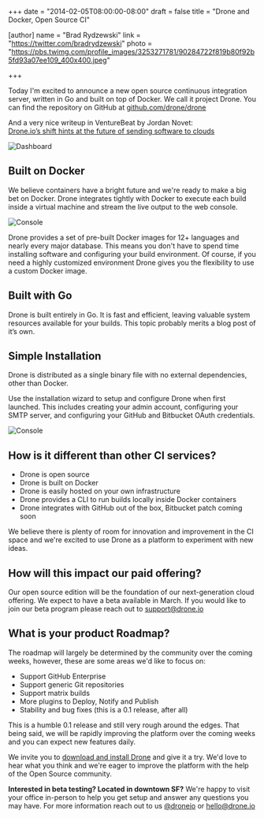 +++
date = "2014-02-05T08:00:00-08:00"
draft = false
title = "Drone and Docker, Open Source CI"

[author]
  name = "Brad Rydzewski"
  link = "https://twitter.com/bradrydzewski"
  photo = "https://pbs.twimg.com/profile_images/3253271781/90284722f819b80f92b5fd93a07ee109_400x400.jpeg"

+++

Today I'm excited to announce a new open source continuous integration server, written in Go and built on top of Docker. We call it project Drone. You can find the repository on GitHub at [github.com/drone/drone](https://github.com/drone/drone)

And a very nice writeup in VentureBeat by Jordan Novet:<br/>
[Drone.io’s shift hints at the future of sending software to clouds](http://venturebeat.com/2014/02/07/droneio/)

![Dashboard](/images/oss_screenshot_dashboard.png)

## Built on Docker

We believe containers have a bright future and we're ready to make a big bet on
Docker. Drone integrates tightly with Docker to execute each build inside a
virtual machine and stream the live output to the web console.

![Console](/images/oss_screenshot_console.png)

Drone provides a set of pre-built Docker images for 12+ languages and nearly
every major database. This means you don't have to spend time installing
software and configuring your build environment. Of course, if you need a
highly customized environment Drone gives you the flexibility to use a custom
Docker image.

## Built with Go

Drone is built entirely in Go. It is fast and efficient, leaving valuable
system resources available for your builds. This topic probably merits a blog
post of it’s own.

## Simple Installation

Drone is distributed as a single binary file with no external dependencies,
other than Docker.

Use the installation wizard to setup and configure Drone when
first launched. This includes creating your admin account, configuring your
SMTP server, and configuring your GitHub and Bitbucket OAuth credentials.

![Console](/images/oss_screenshot_wizard.png)

## How is it different than other CI services?

* Drone is open source
* Drone is built on Docker
* Drone is easily hosted on your own infrastructure
* Drone provides a CLI to run builds locally inside Docker containers
* Drone integrates with GitHub out of the box, Bitbucket patch coming soon

We believe there is plenty of room for innovation and improvement in the CI
space and we're excited to use Drone as a platform to experiment with new ideas.

## How will this impact our paid offering?

Our open source edition will be the foundation of our next-generation cloud
offering. We expect to have a beta available in March. If you would like to
join our beta program please reach out to [support@drone.io](mailto:support@drone.io)

## What is your product Roadmap?

The roadmap will largely be determined by the community over the coming weeks,
however, these are some areas we'd like to focus on:

* Support GitHub Enterprise
* Support generic Git repositories
* Support matrix builds
* More plugins to Deploy, Notify and Publish
* Stability and bug fixes (this is a 0.1 release, after all)

This is a humble 0.1 release and still very rough around the edges. That being
said, we will be rapidly improving the platform over the coming weeks and
you can expect new features daily.

We invite you to [download and install Drone](https://github.com/drone/drone)
and give it a try. We'd love to hear what you think and we're eager to improve
the platform with the help of the Open Source community.

**Interested in beta testing? Located in downtown SF?** We're happy to visit your
office in-person to help you get setup and answer any questions you may have.
For more information reach out to us [@droneio](https://twitter.com/droneio)
or [hello@drone.io](mailto:hello@drone.io)